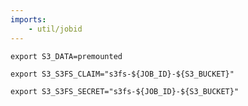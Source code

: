 ```yaml
---
imports:
    - util/jobid
---
```


```shell
export S3_DATA=premounted
```

```shell
export S3_S3FS_CLAIM="s3fs-${JOB_ID}-${S3_BUCKET}"
```

```shell
export S3_S3FS_SECRET="s3fs-${JOB_ID}-${S3_BUCKET}"
```
